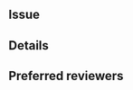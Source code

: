 ## Issue
<!-- #ISSUE_NUMBER (reference issue number for this PR) -->

## Details
<!-- Detailed description of the change/feature -->

## Preferred reviewers
<!-- Mention user/group to be reviewed by:
      anyone from maintainers(@naver/egjs-dev) or specific user (@USER1, @USER2) -->
